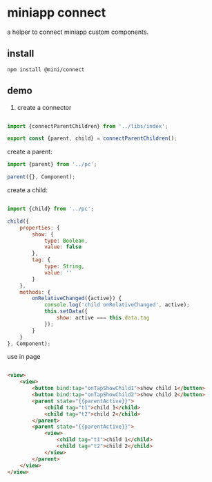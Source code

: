 # miniapp connect

a helper to connect miniapp custom components.

## install

    npm install @mini/connect

## demo

1. create a connector

```javascript

import {connectParentChildren} from '../libs/index';

export const {parent, child} = connectParentChildren();


```

create a parent:

```javascript
import {parent} from '../pc';

parent({}, Component);

```
create a child:


```javascript

import {child} from '../pc';

child({
    properties: {
        show: {
            type: Boolean,
            value: false
        },
        tag: {
            type: String,
            value: ''
        }
    },
    methods: {
        onRelativeChanged({active}) {
            console.log('child onRelativeChanged', active);
            this.setData({
                show: active === this.data.tag
            });
        }
    }
}, Component);


```

use in page

```html

<view>
    <view>
        <button bind:tap="onTapShowChild1">show child 1</button>
        <button bind:tap="onTapShowChild2">show child 2</button>
        <parent state="{{parentActive}}">
            <child tag="t1">child 1</child>
            <child tag="t2">child 2</child>
        </parent>
        <parent state="{{parentActive}}">
            <view>
                <child tag="t1">child 1</child>
                <child tag="t2">child 2</child>
            </view>
        </parent>
    </view>
</view>
```
